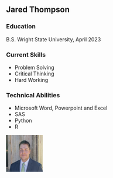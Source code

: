 ## Jared Thompson

### Education
B.S. Wright State University, April 2023

### Current Skills
- Problem Solving
- Critical Thinking
- Hard Working

### Technical Abilities
- Microsoft Word, Powerpoint and Excel
- SAS
- Python
- R

<img src= "B6CAAC66-D752-4838-8837-A4B90C4D0AA3 Small.jpeg" width="100" height="100">

